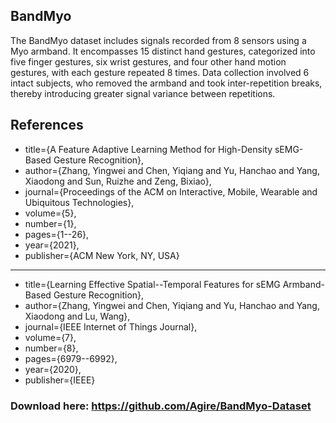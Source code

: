 ## BandMyo

The BandMyo dataset includes signals recorded from 8 sensors using a Myo armband. It encompasses 15 distinct hand gestures, categorized into five finger gestures, six wrist gestures, and four other hand motion gestures, with each gesture repeated 8 times. Data collection involved 6 intact subjects, who removed the armband and took inter-repetition breaks, thereby introducing greater signal variance between repetitions.

## References 
- title={A Feature Adaptive Learning Method for High-Density sEMG-Based Gesture Recognition}, 
- author={Zhang, Yingwei and Chen, Yiqiang and Yu, Hanchao and Yang, Xiaodong and Sun, Ruizhe and Zeng, Bixiao}, 
- journal={Proceedings of the ACM on Interactive, Mobile, Wearable and Ubiquitous Technologies}, 
- volume={5}, 
- number={1}, 
- pages={1--26}, 
- year={2021}, 
- publisher={ACM New York, NY, USA} 

---

- title={Learning Effective Spatial--Temporal Features for sEMG Armband-Based Gesture Recognition}, 
- author={Zhang, Yingwei and Chen, Yiqiang and Yu, Hanchao and Yang, Xiaodong and Lu, Wang}, 
- journal={IEEE Internet of Things Journal}, 
- volume={7}, 
- number={8}, 
- pages={6979--6992}, 
- year={2020}, 
- publisher={IEEE}

### Download here: https://github.com/Agire/BandMyo-Dataset
